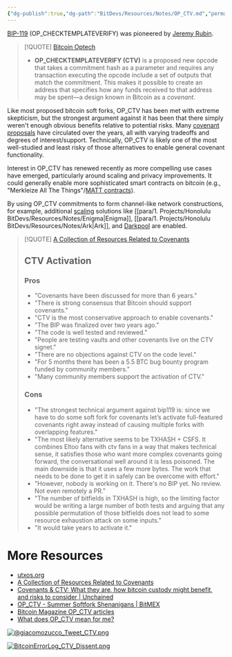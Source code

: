 ```yaml
---
{"dg-publish":true,"dg-path":"BitDevs/Resources/Notes/OP_CTV.md","permalink":"/bit-devs/resources/notes/op-ctv/","title":"OP_CTV","noteIcon":"3","created":"2023-05-24T20:15:13.066-10:00","updated":"2023-05-29T15:56:50.971-10:00"}
---
```




[BIP-119](https://github.com/bitcoin/bips/blob/master/bip-0119.mediawiki) (OP_CHECKTEMPLATEVERIFY) was pioneered by [Jeremy Rubin](https://rubin.io/). 

> [!QUOTE] [Bitcoin Optech](https://bitcoinops.org/en/topics/op_checktemplateverify/)
> - **OP_CHECKTEMPLATEVERIFY (CTV)** is a proposed new opcode that takes a commitment hash as a parameter and requires any transaction executing the opcode include a set of outputs that match the commitment. This makes it possible to create an address that specifies how any funds received to that address may be spent—a design known in Bitcoin as a _covenant_.

Like most proposed bitcoin soft forks, OP_CTV has been met with extreme skepticism, but the strongest argument against it has been that there simply weren't enough obvious benefits relative to potential risks. Many [covenant proposals](https://bitcoincovenants.com) have circulated over the years, all with varying tradeoffs and degrees of interest/support. Technically, OP_CTV is likely one of the most well-studied and least risky of those alternatives to enable general covenant functionality.

Interest in OP_CTV has renewed recently as more compelling use cases have emerged, particularly around scaling and privacy improvements. It could generally enable more sophisticated smart contracts on bitcoin (e.g., "Merkleize All The Things"/[MATT contracts](https://merkle.fun/)).

By using OP_CTV commitments to form channel-like network constructions, for example, additional [scaling](https://utxos.org/uses/scaling/) solutions like [[para/1. Projects/Honolulu BitDevs/Resources/Notes/Enigma\|Enigma]],  [[para/1. Projects/Honolulu BitDevs/Resources/Notes/Ark\|Ark]], and [Darkpool](https://www.nobsbitcoin.com/darkpool-tarpit/) are enabled.

> [!QUOTE] [A Collection of Resources Related to Covenants](https://www.nobsbitcoin.com/a-collection-of-resources-related-to-covenants/)
> ## CTV Activation
> 
> ### Pros
> - "Covenants have been discussed for more than 6 years."
> - "There is strong consensus that Bitcoin should support covenants."
> - "CTV is the most conservative approach to enable covenants."
> - "The BIP was finalized over two years ago."
> - "The code is well tested and reviewed."
> - "People are testing vaults and other covenants live on the CTV signet."
> - "There are no objections against CTV on the code level."
> - "For 5 months there has been a 5.5 BTC bug bounty program funded by community members."
> - "Many community members support the activation of CTV."
> 
> ### Cons
> - "The strongest technical argument against bip119 is: since we have to do some soft fork for covenants let’s activate full-featured covenants right away instead of causing multiple forks with overlapping features."
> - "The most likely alternative seems to be TXHASH + CSFS. It combines Eltoo fans with ctv fans in a way that makes technical sense, it satisfies those who want more complex covenants going forward, the conversational well around it is less poisoned. The main downside is that it uses a few more bytes. The work that needs to be done to get it in safely can be overcome with effort."
> - "However, nobody is working on it. There's no BIP yet. No review. Not even remotely a PR."
> - "The number of bitfields in TXHASH is high, so the limiting factor would be writing a large number of both tests and arguing that any possible permutation of those bitfields does not lead to some resource exhaustion attack on some inputs."
> - "It would take years to activate it."

# More Resources
- [utxos.org](https://utxos.org/)
- [A Collection of Resources Related to Covenants](https://www.nobsbitcoin.com/a-collection-of-resources-related-to-covenants/)
- [Covenants & CTV: What they are, how bitcoin custody might benefit, and risks to consider | Unchained](https://unchained.com/blog/covenants-ctv-bitcoin-custody/)
- [OP_CTV - Summer Softfork Shenanigans | BitMEX](https://blog.bitmex.com/op_ctv-summer-softfork-shenanigans/)
- [Bitcoin Magazine OP_CTV articles](https://bitcoinmagazine.com/tags/op-ctv)
- [What does OP_CTV mean for me?](https://zensored.substack.com/p/what-does-op-ctv-mean-for-me)

[![@giacomozucco_Tweet_CTV.png](/img/user/para/artifacts/@giacomozucco_Tweet_CTV.png)](https://twitter.com/giacomozucco/status/1661716843512381447)

[![BitcoinErrorLog_CTV_Dissent.png](/img/user/para/artifacts/BitcoinErrorLog_CTV_Dissent.png)](https://github.com/JeremyRubin/utxos.org/issues/28)
